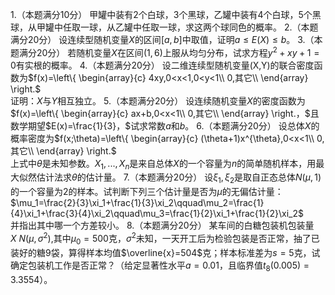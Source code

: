 1.（本题满分10分）
 甲罐中装有$2$个白球，$3$个黑球，乙罐中装有$4$个白球，$5$个黑球，从甲罐中任取一球，从乙罐中任取一球，求这两个球同色的概率。
 2.（本题满分20分）
 设连续型随机变量$X$的区间$[a,b]$中取值，证明$a≤E(X)≤b。$
 3.（本题满分20分）
 若随机变量$X$在区间$(1,6)$上服从均匀分布，试求方程$y^2+xy+1=0$有实根的概率。
 4.（本题满分20分）
 设二维连续型随机变量(X,Y)的联合密度函数为$f(x)=\left\{ 	\begin{array}{c} 		4xy,0<x<1,0<y<1\\ 		0,其它\\ 	\end{array} \right.$<br />证明：$X$与$Y$相互独立。
 5.（本题满分20分）
 设连续随机变量$X$的密度函数为$f(x)=\left\{ 	\begin{array}{c} 		ax+b,0<x<1\\ 		0,其它\\ 	\end{array} \right.，$且数学期望$E(x)=\frac{1}{3}，$试求常数$a$和$b。$
 6.（本题满分20分）
 设总体$X$的概率密度为$f(x;\theta)=\left\{ 	\begin{array}{c} 		(\theta+1)x^{\theta},0<x<1\\ 		0,其它\\ 	\end{array} \right.$<br />上式中$\theta$是未知参数。$X_1,...,X_n$是来自总体$X$的一个容量为$n$的简单随机样本，用最大似然估计法求$\theta$的估计量。
 7.（本题满分20分）
 设$\xi_1,\xi_2$是取自正态总体$N(\mu,1)$的一个容量为$2$的样本。试判断下列三个估计量是否为$\mu$的无偏估计量：<br />$\mu_1=\frac{2}{3}\xi_1+\frac{1}{3}\xi_2\qquad\mu_2=\frac{1}{4}\xi_1+\frac{3}{4}\xi_2\qquad\mu_3=\frac{1}{2}\xi_1+\frac{1}{2}\xi_2$<br />并指出其中哪一个方差较小。
 8.（本题满分20分）
 某车间的白糖包装机包装量$X~N(\mu,\sigma^2),$其中$\mu_0=500$克，$\sigma^2$未知，一天开工后为检验包装是否正常，抽了已装好的糖$9$袋，算得样本均值$\overline{x}=504$克；样本标准差为$s=5$克，试确定包装机工作是否正常？（给定显著性水平$a=0.01，$且临界值$t_8(0.005) =3.3554）。$
 